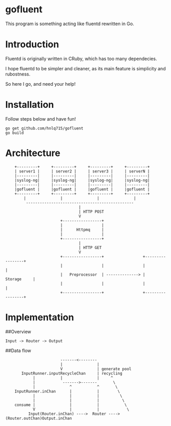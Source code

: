 gofluent
========

This program is something acting like fluentd rewritten in Go.

Introduction
========

Fluentd is originally written in CRuby, which has too many dependecies.

I hope fluentd to be simpler and cleaner, as its main feature is simplicity and rubostness.

So here I go, and need your help!

Installation
========

Follow steps below and have fun!

```
go get github.com/hnlq715/gofluent
go build
```

Architecture
========
```
    +---------+     +---------+     +---------+     +---------+
    | server1 |     | server2 |     | server3 |     | serverN |
    |---------|     |---------|     |---------|     |---------|
    |syslog-ng|     |syslog-ng|     |syslog-ng|     |syslog-ng|
    |---------|     |---------|     |---------|     |---------|
    |gofluent |     |gofluent |     |gofluent |     |gofluent |
    +---------+     +---------+     +---------+     +---------+
        |               |               |               |
         -----------------------------------------------
                                |
                                | HTTP POST
                                V
                        +-----------------+
                        |                 |
                        |      Httpmq     |
                        |                 | 
                        +-----------------+
                                |
                                | HTTP GET
                                V 
                        +-----------------+                 +-----------------+
                        |                 |                 |                 |
                        |   Preprocessor  | --------------> |     Storage     |
                        |                 |                 |                 | 
                        +-----------------+                 +-----------------+
```

Implementation
========
##Overview
```
Input -> Router -> Output
```
##Data flow
```
                        -------<-------- 
                        |               |
                        V               | generate pool
       InputRunner.inputRecycleChan     | recycling
            |           |               |     ^   
            |            ------->-------       \ 
            |               ^           ^       \
    InputRunner.inChan      |           |        \
            |               |           |         \
            |               |           |          \
    consume |               |           |           \
            V               |           |            \
          Input(Router.inChan) ---->  Router ----> (Router.outChan)Output.inChan

```
